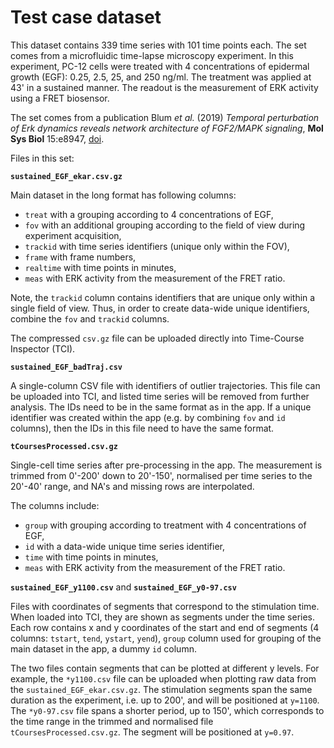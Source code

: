 # Test case dataset

This dataset contains 339 time series with 101 time points each. The set comes from a microfluidic time-lapse microscopy experiment. In this experiment, PC-12 cells were treated with 4 concentrations of epidermal growth (EGF): 0.25, 2.5, 25, and 250 ng/ml. The treatment was applied at 43' in a sustained manner. The readout is the measurement of ERK activity using a FRET biosensor.

The set comes from a publication Blum *et al.* (2019) *Temporal perturbation of Erk dynamics reveals network architecture of FGF2/MAPK signaling*, **Mol Sys Biol** 15:e8947, [doi](https://doi.org/10.15252/msb.20198947 "doi").

Files in this set:

**`sustained_EGF_ekar.csv.gz`**

Main dataset in the long format has following columns:

- `treat` with a grouping according to 4 concentrations of EGF,
- `fov` with an additional grouping according to the field of view during experiment acquisition,
- `trackid` with time series identifiers (unique only within the FOV),
- `frame` with frame numbers,
- `realtime` with time points in minutes,
- `meas` with ERK activity from the measurement of the FRET ratio.

Note, the `trackid` column contains identifiers that are unique only within a single field of view. Thus, in order to create data-wide unique identifiers, combine the `fov` and `trackid` columns.

The compressed `csv.gz` file can be uploaded directly into Time-Course Inspector (TCI).


**`sustained_EGF_badTraj.csv`**

A single-column CSV file with identifiers of outlier trajectories. This file can be uploaded into TCI, and listed time series will be removed from further analysis. The IDs need to be in the same format as in the app. If a unique identifier was created within the app (e.g. by combining `fov` and `id` columns), then the IDs in this file need to have the same format.

**`tCoursesProcessed.csv.gz`**

Single-cell time series after pre-processing in the app. The measurement is trimmed from 0'-200' down to 20'-150', normalised per time series to the 20'-40' range, and NA's and missing rows are interpolated.

The columns include:

- `group` with grouping according to treatment with 4 concentrations of EGF,
- `id` with a data-wide unique time series identifier,
- `time` with time points in minutes,
- `meas` with ERK activity from the measurement of the FRET ratio.

**`sustained_EGF_y1100.csv`** and **`sustained_EGF_y0-97.csv`**

Files with coordinates of segments that correspond to the stimulation time. When loaded into TCI, they are shown as segments under the time series. Each row contains x and y coordinates of the start and end of segments (4 columns: `tstart`, `tend`, `ystart`, `yend`), `group` column used for grouping of the main dataset in the app, a dummy `id` column.

The two files contain segments that can be plotted at different y levels. For example, the `*y1100.csv` file can be uploaded when plotting raw data from the `sustained_EGF_ekar.csv.gz`. The stimulation segments span the same duration as the experiment, i.e. up to 200', and will be positioned at `y=1100`. The `*y0-97.csv` file spans a shorter period, up to 150', which corresponds to the time range in the trimmed and normalised file `tCoursesProcessed.csv.gz`. The segment will be positioned at `y=0.97`.
